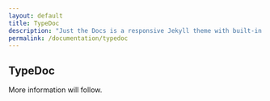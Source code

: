 ```yaml
---
layout: default
title: TypeDoc
description: "Just the Docs is a responsive Jekyll theme with built-in search that is easily customizable and hosted on GitHub Pages."
permalink: /documentation/typedoc
---
```


## TypeDoc

More information will follow.
